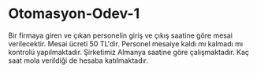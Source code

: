 # Otomasyon-Odev-1
Bir firmaya giren ve çıkan personelin giriş ve çıkış saatine göre mesai verilecektir. Mesai ücreti 50 TL'dir. Personel mesaiye kaldı mı kalmadı mı kontrolü yapılmaktadır. Şirketimiz Almanya saatine göre çalışmaktadır. Kaç saat mola verildiği de hesaba katılmaktadır.
